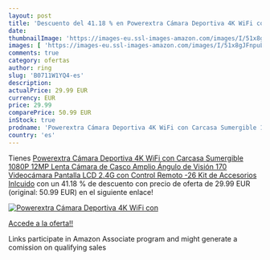 ```yaml
---
layout: post
title: 'Descuento del 41.18 % en Powerextra Cámara Deportiva 4K WiFi con '
date: 
thumbnailImage: 'https://images-eu.ssl-images-amazon.com/images/I/51x8gJFnpuL._SL200_.jpg'
images: [ 'https://images-eu.ssl-images-amazon.com/images/I/51x8gJFnpuL._SL200_.jpg' ]
comments: true
category: ofertas
author: ring
slug: 'B0711W1YQ4-es'
description:
actualPrice: 29.99 EUR
currency: EUR
price: 29.99
comparePrice: 50.99 EUR
inStock: true
prodname: 'Powerextra Cámara Deportiva 4K WiFi con Carcasa Sumergible 1080P 12MP Lenta Cámara de Casco Amplio Ángulo de Visión 170 Videocámara Pantalla LCD 2.4G con Control Remoto -26 Kit de Accesorios Inlcuido'
country: 'es'
---
```


Tienes [Powerextra Cámara Deportiva 4K WiFi con Carcasa Sumergible 1080P 12MP Lenta Cámara de Casco Amplio Ángulo de Visión 170 Videocámara Pantalla LCD 2.4G con Control Remoto -26 Kit de Accesorios Inlcuido](https://www.amazon.es/dp/B0711W1YQ4/?tag=tolees-21) con un 41.18 % de descuento con precio de oferta de 29.99 EUR (original: 50.99 EUR) en el siguiente enlace!

[![Powerextra Cámara Deportiva 4K WiFi con ](https://images-eu.ssl-images-amazon.com/images/I/51x8gJFnpuL._SL200_.jpg)](https://www.amazon.es/dp/B0711W1YQ4/?tag=tolees-21)

[Accede a la oferta!!](https://www.amazon.es/dp/B0711W1YQ4/?tag=tolees-21)

Links participate in Amazon Associate program and might generate a comission on qualifying sales


